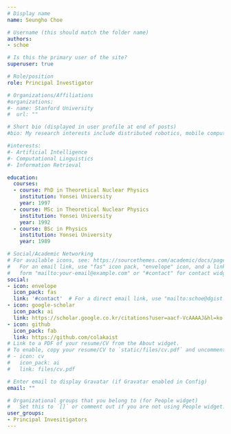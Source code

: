 ```yaml
---
# Display name
name: Seungho Choe

# Username (this should match the folder name)
authors: 
- schoe

# Is this the primary user of the site?
superuser: true

# Role/position
role: Principal Investigator

# Organizations/Affiliations
#organizations:
#- name: Stanford University
#  url: ""

# Short bio (displayed in user profile at end of posts)
#bio: My research interests include distributed robotics, mobile computing and programmable matter.

#interests:
#- Artificial Intelligence
#- Computational Linguistics
#- Information Retrieval

education:
  courses:
  - course: PhD in Theoretical Nuclear Physics
    institution: Yonsei University
    year: 1997
  - course: MSc in Theoretical Nuclear Physics
    institution: Yonsei University
    year: 1992
  - course: BSc in Physics
    institution: Yonsei University
    year: 1989

# Social/Academic Networking
# For available icons, see: https://sourcethemes.com/academic/docs/page-builder/#icons
#   For an email link, use "fas" icon pack, "envelope" icon, and a link in the
#   form "mailto:your-email@example.com" or "#contact" for contact widget.
social:
- icon: envelope
  icon_pack: fas
  link: '#contact'  # For a direct email link, use "mailto:schoe@dgist.ac.kr".
- icon: google-scholar
  icon_pack: ai
  link: https://scholar.google.co.kr/citations?user=aacf-VcAAAAJ&hl=ko
- icon: github
  icon_pack: fab
  link: https://github.com/colakaist
# Link to a PDF of your resume/CV from the About widget.
# To enable, copy your resume/CV to `static/files/cv.pdf` and uncomment the lines below.
# - icon: cv
#   icon_pack: ai
#   link: files/cv.pdf

# Enter email to display Gravatar (if Gravatar enabled in Config)
email: ""

# Organizational groups that you belong to (for People widget)
#   Set this to `[]` or comment out if you are not using People widget.
user_groups:
- Principal Invesitigators
---
```


